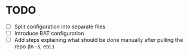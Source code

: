 # TODO

- [ ] Split configuration into separate files
- [ ] Introduce BAT configuration
- [ ] Add steps explaining what should be done manually after pulling the repo (ln -s, etc.)
